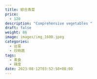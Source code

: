 ```yaml
---
title: 綜合青菜
price:
  - 120
description: "Comprehensive vegetables "
draft: false
weight: 86
image: images/img_1600.jpeg
categories:
  - 台菜
  - 炒時蔬
tags:
  - 素食
  - 辣度
date: 2023-08-12T03:52:50+08:00
---
```


